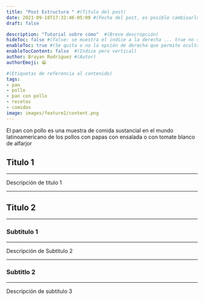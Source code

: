 ```yaml
---
title: "Post Estructura " #(Titulo del post)
date: 2021-09-18T17:32:46-05:00 #(Fecha del post, es posible cambioarlo)
draft: false  

description: "Tutorial sobre cómo"  #(Breve descropción)
hideToc: false #(false: se muestra el indice a la derecha ... true no se muestra)
enableToc: true #(Se quita o no la opción de derecha que permite ocultar o no)
enableTocContent: false  #(Indice pero vertical)
author: Brayan Rodriguez #(Autor)
authorEmoji: 😁

#(Etiquetas de referencia al contenido)
tags:
- pan
- pollo
- pan con pollo
- recetas
- comidas
image: images/feature2/content.png	
---
```



El pan con pollo es una muestra de comida sustancial en el mundo latinoamericano de los pollos con papas con ensalada o con tomate blanco de alfarjor


## Titulo 1
---
Descripción de titulo 1

---
## Titulo 2

---
### Subtitulo 1

---
Descripción de Subtitulo 2

---
### Subtitlo 2

---
Descripción de subtitulo 3

